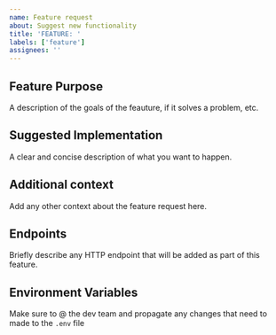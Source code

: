 ```yaml
---
name: Feature request
about: Suggest new functionality
title: 'FEATURE: '
labels: ['feature']
assignees: ''
---
```


## Feature Purpose
A description of the goals of the feauture, if it solves a problem, etc.

## Suggested Implementation
A clear and concise description of what you want to happen.

## Additional context
Add any other context about the feature request here.

## Endpoints
Briefly describe any HTTP endpoint that will be added as part of this feature.

## Environment Variables
Make sure to @ the dev team and propagate any changes that need to made to the `.env` file
